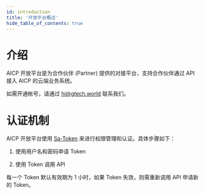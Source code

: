 ```yaml
---
id: introduction
title: '开放平台概述'
hide_table_of_contents: true
---
```


# 介绍

AICP 开放平台是为合作伙伴 (Partner) 提供的对接平台，支持合作伙伴通过 API 接入 AICP 的云端业务系统。

如需开通帐号，请通过 [hi@gtech.world](mailto:hi@gtech.world) 联系我们。

# 认证机制

AICP 开放平台使用 [Sa-Token](https://sa-token.cc) 来进行权限管理和认证。具体步骤如下：

1. 使用用户名和密码申请 Token

2. 使用 Token 调用 API

每一个 Token 默认有效期为 1 小时，如果 Token 失效，则需重新调用 API 申请新的 Token。